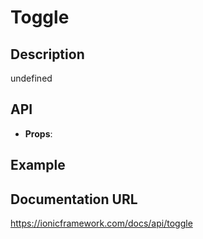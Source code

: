 # Toggle

## Description
undefined

## API
- **Props**: <IonToggle aria-label='Enable feature' />

## Example
<IonToggle aria-label='Enable feature' />

## Documentation URL
https://ionicframework.com/docs/api/toggle
